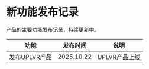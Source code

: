 # 新功能发布记录

 产品的主要功能发布记录，持续更新中。 

| 功能            | 发布时间        | 说明   |
| ------------------- | -------- | ---------- |
| 发布UPLVR产品       | 2025.10.22 | UPLVR产品上线 |

